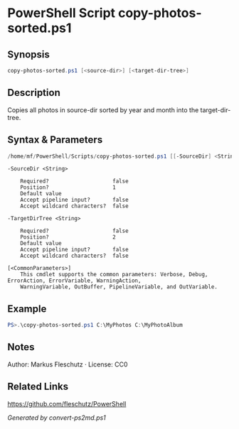 # PowerShell Script copy-photos-sorted.ps1

## Synopsis
```powershell
copy-photos-sorted.ps1 [<source-dir>] [<target-dir-tree>]
```

## Description
Copies all photos in source-dir sorted by year and month into the target-dir-tree.

## Syntax & Parameters
```powershell
/home/mf/PowerShell/Scripts/copy-photos-sorted.ps1 [[-SourceDir] <String>] [[-TargetDirTree] <String>] [<CommonParameters>]
```

```
-SourceDir <String>
    
    Required?                    false
    Position?                    1
    Default value                
    Accept pipeline input?       false
    Accept wildcard characters?  false
```

```
-TargetDirTree <String>
    
    Required?                    false
    Position?                    2
    Default value                
    Accept pipeline input?       false
    Accept wildcard characters?  false
```

```
[<CommonParameters>]
    This cmdlet supports the common parameters: Verbose, Debug, ErrorAction, ErrorVariable, WarningAction, 
    WarningVariable, OutBuffer, PipelineVariable, and OutVariable.
```

## Example
```powershell
PS>.\copy-photos-sorted.ps1 C:\MyPhotos C:\MyPhotoAlbum
```


## Notes
Author: Markus Fleschutz · License: CC0

## Related Links
https://github.com/fleschutz/PowerShell

*Generated by convert-ps2md.ps1*
